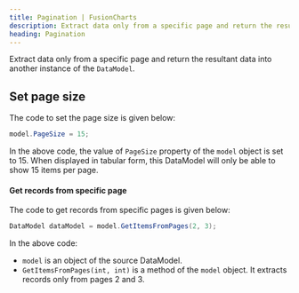 ```yaml
---
title: Pagination | FusionCharts
description: Extract data only from a specific page and return the resultant data into another instance of the DataModel.
heading: Pagination
---
```


Extract data only from a specific page and return the resultant data into another instance of the `DataModel`.

## Set page size

The code to set the page size is given below:

```csharp
model.PageSize = 15;
```

In the above code, the value of `PageSize` property of the `model` object is set to 15. When displayed in tabular form, this DataModel will only be able to show 15 items per page.

#### Get records from specific page

The code to get records from specific pages is given below:

```csharp
DataModel dataModel = model.GetItemsFromPages(2, 3);
```

In the above code:

- `model` is an object of the source DataModel.
- `GetItemsFromPages(int, int)` is a method of the `model` object. It extracts records only from pages 2 and 3.
